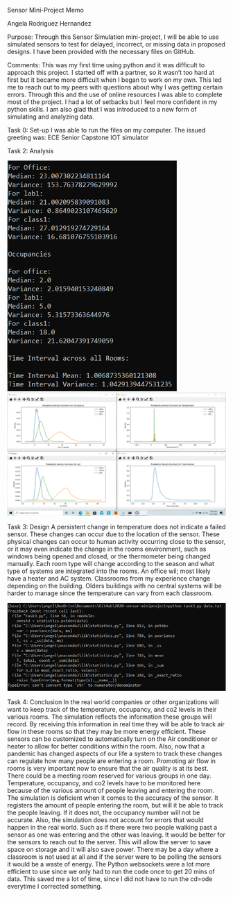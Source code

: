Sensor Mini-Project Memo

Angela Rodriguez Hernandez

Purpose:
Through this Sensor Simulation mini-project, I will be able to use simulated sensors to test for delayed, incorrect, or missing data in proposed designs. I have been provided with the necessary files on GitHub. 

Comments: This was my first time using python and it was difficult to approach this project. I started off with a partner, so it wasn’t too hard at first but it became more difficult when I began to work on my own. This led me to reach out to my peers with questions about why I was getting certain errors. Through this and the use of online resources I was able to complete most of the project. I had a lot of setbacks but I feel more confident in my python skills. I am also glad that I was introduced to a new form of simulating and analyzing data.

Task 0: Set-up
I was able to run the files on my computer. The issued greeting was: ECE Senior Capstone IOT simulator

Task 2: Analysis

![](images/task2.PNG)
![](images/task2plot.png)

Task 3: Design
	A persistent change in temperature does not indicate a failed sensor. These changes can occur due to the location of the sensor. These physical changes can occur to human activity occurring close to the sensor, or it may even indicate the change in the rooms environment, such as windows being opened and closed, or the thermometer being changed manually. Each room type will change according to the season and what type of systems are integrated into the rooms. An office wil; most likely have a heater and AC system. Classrooms from my experience change depending on the building. Olders buildings with no central systems will be harder to manage since the temperature can vary from each classroom.

![](images/task3error.PNG)

Task 4: Conclusion 
In the real world companies or other organizations will want to keep track of the temperature, occupancy, and co2 levels in their various rooms. The simulation reflects the information these groups will record. By receiving this information in real time they will be able to track air flow in these rooms so that they may be more energy efficient. These sensors can be customized to automatically turn on the Air conditioner or heater to allow for better conditions within the room. Also, now that a pandemic has changed aspects of our life a system to track these changes can regulate how many people are entering a room. Promoting air flow in rooms is very important now to ensure that the air quality is at its best. There could be a meeting room reserved for various groups in one day. Temperature, occupancy, and co2 levels have to be monitored here because of the various amount of people leaving and entering the room. 
The simulation is deficient when it comes to the accuracy of the sensor. It registers the amount of people entering the room, but will it be able to track the people leaving. If it does not, the occupancy number will not be accurate. Also, the simulation does not account for errors that would happen in the real world. Such as if there were two people walking past a sensor as one was entering and the other was leaving. It would be better for the sensors to reach out to the server. This will allow the server to save space on storage and it will also save power. There may be a day where a classroom is not used at all and if the server were to be polling the sensors it would be a waste of energy. 
The Python websockets were a lot more efficient to use since we only had to run the code once to get 20 mins of data. This saved me a lot of time, since I did not have to run the cd=ode everytime I corrected something.

